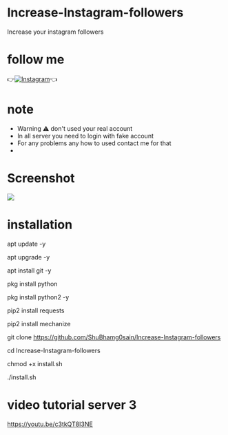 # Increase-Instagram-followers
Increase your instagram followers
# follow me
👉[![Instagram](https://img.shields.io/badge/INSTAGRAM-FOLLOW-red?style=for-the-badge&logo=instagram)](https://www.instagram.com/shubhamgosainn)👈
# note 
* Warning ⚠️ don't used your real account
* In all server you need to login with fake account
* For any problems any how to used contact me for that
* 
# Screenshot
![ ](https://raw.githubusercontent.com/ShuBhamg0sain/Increase-Instagram-followers/main/Files/IMG_20210423_011215.jpg)

# installation

apt update -y

apt upgrade -y

apt install git -y

pkg install python

pkg install python2 -y

pip2 install requests

pip2 install mechanize

git clone https://github.com/ShuBhamg0sain/Increase-Instagram-followers

cd Increase-Instagram-followers

chmod +x install.sh

./install.sh

 
# video tutorial server 3
https://youtu.be/c3tkQT8I3NE
